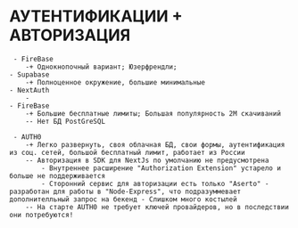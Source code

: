# АУТЕНТИФИКАЦИИ + АВТОРИЗАЦИЯ
  	 - FireBase
	 	-+ Однокнопочный вариант; Юзерфрендли; 
 	- Supabase
		-+ Полноценное окружение, большие минимальные 
    - NextAuth
		- 
    - FireBase 
		-+ Большие бесплатные лимиты; Большая популярность 2M скачиваний
		-- Нет БД PostGreSQL


<!-- Только для АУТЕНТИФИКАЦИИ =========================================== -->
	 - AUTH0 
		-+ Легко развернуть, своя облачная БД, свои формы, аутентификация из соц. сетей, большой бесплатный лимит, работает из России
		-- Авторизация в SDK для NextJs по умолчанию не предусмотрена
			- Внутреннее расширение "Authorization Extension" устарело и больше не поддерживается
			- Сторонний сервис для авторизации есть только "Aserto" - разработан для работы в "Node-Express", что подразуммевает дополнителльный запрос на бекенд - Слишком много костылей
		-- На старте AUTH0 не требует ключей провайдеров, но в последствии они потребуются!